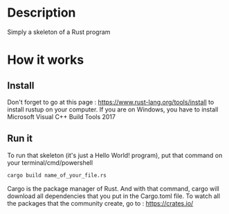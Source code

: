 # Description
Simply a skeleton of a Rust program

# How it works

## Install
Don't forget to go at this page : https://www.rust-lang.org/tools/install to install rustup on your computer.
If you are on Windows, you have to install Microsoft Visual C++ Build Tools 2017 

## Run it
To run that skeleton (it's just a Hello World! program), put that command on your terminal/cmd/powershell
```bash
cargo build name_of_your_file.rs
```
Cargo is the package manager of Rust. And with that command, cargo will download all dependencies that you put in the Cargo.toml file.
To watch all the packages that the community create, go to : https://crates.io/

